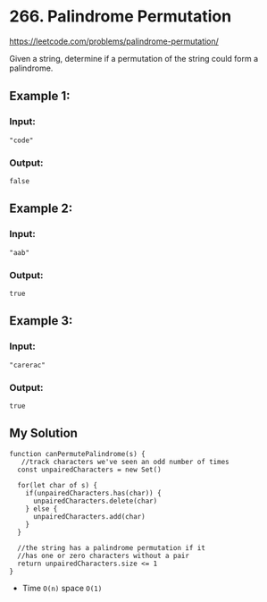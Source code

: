 # 266. Palindrome Permutation
https://leetcode.com/problems/palindrome-permutation/

Given a string, determine if a permutation of the string could form a palindrome.

## Example 1:
### Input: 
`"code"`
### Output:  
`false`
## Example 2:
### Input:  
`"aab"`
### Output: 
`true`
## Example 3:
### Input:  
`"carerac"`
### Output: 
`true`

## My Solution 

````
function canPermutePalindrome(s) {
   //track characters we've seen an odd number of times
  const unpairedCharacters = new Set()
  
  for(let char of s) {
    if(unpairedCharacters.has(char)) {
      unpairedCharacters.delete(char)
    } else {
      unpairedCharacters.add(char)
    }  
  }

  //the string has a palindrome permutation if it
  //has one or zero characters without a pair
  return unpairedCharacters.size <= 1
}
````

- Time `O(n)` space `O(1)`
